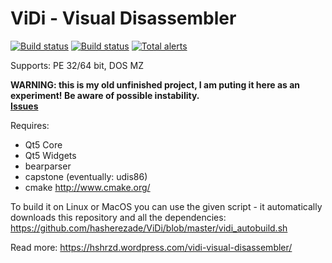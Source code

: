 ViDi - Visual Disassembler
==========

[![Build status](https://ci.appveyor.com/api/projects/status/jdbtd8s1m5hnpgn1?svg=true)](https://ci.appveyor.com/project/hasherezade/vidi)
[![Build status](https://travis-ci.org/hasherezade/ViDi.svg?branch=master)](https://travis-ci.org/hasherezade/ViDi)
[![Total alerts](https://img.shields.io/lgtm/alerts/g/hasherezade/ViDi.svg?logo=lgtm&logoWidth=18)](https://lgtm.com/projects/g/hasherezade/ViDi/alerts/)

Supports: PE 32/64 bit, DOS MZ

**WARNING: this is my old unfinished project, I am puting it here as an experiment! Be aware of possible instability.**<br/>
**[Issues](https://github.com/hasherezade/ViDi/issues)**

Requires:
+ Qt5 Core<br/>
+ Qt5 Widgets<br/>
+ bearparser
+ capstone (eventually: udis86)
+ cmake http://www.cmake.org/<br/>

To build it on Linux or MacOS you can use the given script - it automatically downloads this repository and all the dependencies:<br/>
https://github.com/hasherezade/ViDi/blob/master/vidi_autobuild.sh<br/>

Read more: https://hshrzd.wordpress.com/vidi-visual-disassembler/
